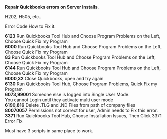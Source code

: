 **Repair Quickbooks errors on Server Installs**. 

H202, H505, etc..  

Error Code      How to Fix it. 

**6123**       Run Quickbooks Tool Hub and Choose Program Problems on the Left, Choose Quick Fix my Program  
**6000**       Run Quickbooks Tool Hub and Choose Program Problems on the Left, Choose Quick Fix my Program  
**83**         Run Quickbooks Tool Hub and Choose Program Problems on the Left, Choose Quick Fix my Program  
**6144**       Run Quickbooks Tool Hub and Choose Program Problems on the Left, Choose Quick Fix my Program  
**6000,32**    Close Quickbooks, open and try again  
**6130**       Run Quickbooks Tool Hub, Choose Program Problems, Quick Fix my Program  
**6073,99001** Someone else is logged into Single User Mode.  
               You cannot Login until they activate multi user mode  
**6190,816**   Delete .TLG and .ND Files from path of company files  
**80070057**   Permissions not correct for user, Admin needs to Fix this error.  
**3371**       Run Quickbooks Tool Hub, Choose Installation Issues, Then Click 3371 Error Fix  


Must have 3 scripts in same place to work.
